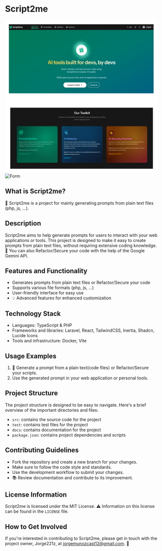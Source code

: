 **Script2me**
================

![Collage](public/images/collage.jpg)
![Form](public/images/form.jpg)

**What is Script2me?**
-------------------

🚀 Script2me is a project for mainly generating prompts from plain text files (php, js, ...).

**Description**
-------------

Script2me aims to help generate prompts for users to interact with your web applications or tools. This project is designed to make it easy to create prompts from plain text files, without requiring extensive coding knowledge. 🔧
You can also Refactor/Secure your code with the help of the Google Gemini API.

**Features and Functionality**
-----------------------------

* Generates prompts from plain text files or Refactor/Secure your code
* Supports various file formats (php, js, ...)
* User-friendly interface for easy use
* 💡 Advanced features for enhanced customization

**Technology Stack**
-------------------

* Languages: TypeScript & PHP
* Frameworks and libraries: Laravel, React, TailwindCSS, Inertia, Shadcn, Lucide Icons
* Tools and infrastructure: Docker, Vite


**Usage Examples**
------------------

1. 📎 Generate a prompt from a plain text(code files) or Refactor/Secure your scripts.
2. Use the generated prompt in your web application or personal tools.

**Project Structure**
--------------------

The project structure is designed to be easy to navigate. Here's a brief overview of the important directories and files:
* `src`: contains the source code for the project
* `test`: contains test files for the project
* `docs`: contains documentation for the project
* `package.json`: contains project dependencies and scripts

**Contributing Guidelines**
-------------------------

* Fork the repository and create a new branch for your changes.
* Make sure to follow the code style and standards.
* Use the development workflow to submit your changes.
* 📚 Review documentation and contribute to its improvement.

**License Information**
----------------------

Script2me is licensed under the MIT License. ⚠️ Information on this license can be found in the `LICENSE` file.

**How to Get Involved**
-----------------------

If you're interested in contributing to Script2me, please get in touch with the project owner, Jorge221z, at [jorgemunozcast12@gmail.com](mailto:jorgemunozcast12@gmail.com). 📧
